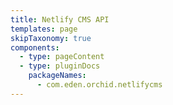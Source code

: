 ```yaml
---
title: Netlify CMS API
templates: page
skipTaxonomy: true
components:
  - type: pageContent
  - type: pluginDocs
    packageNames: 
      - com.eden.orchid.netlifycms
---
```

